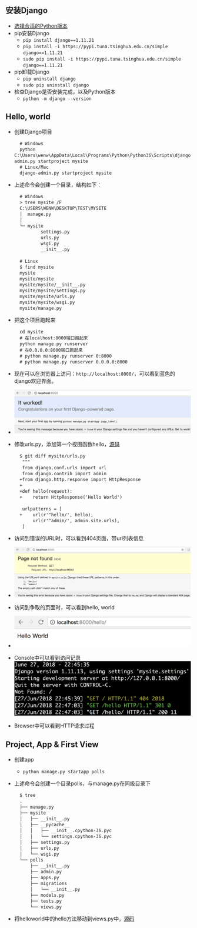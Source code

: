 ## 安装Django
- [选择合适的Python版本](https://www.djangoproject.com/download/)
- pip安装Django
	- `pip install django==1.11.21`
	- `pip install -i https://pypi.tuna.tsinghua.edu.cn/simple django==1.11.21`
	- `sudo pip install -i https://pypi.tuna.tsinghua.edu.cn/simple django==1.11.21`
- pip卸载Django
	- `pip uninstall django`
	- `sudo pip uninstall django`
- 检查Django是否安装完成，以及Python版本
	- `python -m django --version`

## Hello, world
- 创建Django项目
		
		# Windows
		python C:\Users\wenw\AppData\Local\Programs\Python\Python36\Scripts\django-admin.py startproject mysite
		# Linux/Mac
		django-admin.py startproject mysite
- 上述命令会创建一个目录，结构如下：
	
		# Windows
		> tree mysite /F
		C:\USERS\WENW\DESKTOP\TEST\MYSITE
		│  manage.py
		│
		└─ mysite
		        settings.py
		        urls.py
		        wsgi.py
		        __init__.py
			
		# Linux
		$ find mysite
		mysite
		mysite/mysite
		mysite/mysite/__init__.py
		mysite/mysite/settings.py
		mysite/mysite/urls.py
		mysite/mysite/wsgi.py
		mysite/manage.py
- 把这个项目跑起来
	
		cd mysite
		# 在localhost:8000端口跑起来
		python manage.py runserver
		# 在0.0.0.0:8000端口跑起来
		# python manage.py runserver 0:8000
		# python manage.py runserver 0.0.0.0:8000
- 现在可以在浏览器上访问：`http://localhost:8000/`，可以看到蓝色的django欢迎界面。
- ![Django-Welcome.png](https://raw.githubusercontent.com/wu-wenxiang/Media-WebLink/master/qiniu/a419720ca0ad4c2582a5b5ee48e53b02-Django-Welcome.png)
- 修改urls.py，添加第一个视图函数hello，[源码](https://github.com/wu-wenxiang/Training-Django-Public/tree/master/01-Get-Started/01-Hello-World)


		$ git diff mysite/urls.py 
		 """
		 from django.conf.urls import url
		 from django.contrib import admin
		+from django.http.response import HttpResponse
		+
		+def hello(request):
		+    return HttpResponse('Hello World')
		 
		 urlpatterns = [
		+    url(r'^hello/', hello),
		     url(r'^admin/', admin.site.urls),
		 ]
- 访问到错误的URL时，可以看到404页面，带url列表信息
- ![Django-URL-404.png](https://raw.githubusercontent.com/wu-wenxiang/Media-WebLink/master/qiniu/a419720ca0ad4c2582a5b5ee48e53b02-Django-URL-404.png)
- 访问到争取的页面时，可以看到hello, world
- ![Django-HelloWorld.png](https://raw.githubusercontent.com/wu-wenxiang/Media-WebLink/master/qiniu/a419720ca0ad4c2582a5b5ee48e53b02-Django-HelloWorld.png)
- Console中可以看到访问记录
![Django-Console.png](https://raw.githubusercontent.com/wu-wenxiang/Media-WebLink/master/qiniu/a419720ca0ad4c2582a5b5ee48e53b02-Django-Console.png)
- Browser中可以看到HTTP请求过程

## Project, App & First View
- 创建app
	- `python manage.py startapp polls`
- 上述命令会创建一个目录polls，与manage.py在同级目录下
	
		$ tree
		.
		├── manage.py
		├── mysite
		│   ├── __init__.py
		│   ├── __pycache__
		│   │   ├── __init__.cpython-36.pyc
		│   │   └── settings.cpython-36.pyc
		│   ├── settings.py
		│   ├── urls.py
		│   └── wsgi.py
		└── polls
		    ├── __init__.py
		    ├── admin.py
		    ├── apps.py
		    ├── migrations
		    │   └── __init__.py
		    ├── models.py
		    ├── tests.py
		    └── views.py	    
- 将helloworld中的hello方法移动到views.py中，[源码](https://github.com/wu-wenxiang/Training-Django-Public/tree/master/01-Get-Started/02-First-View)

